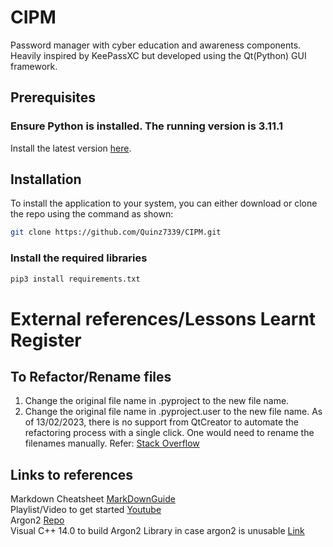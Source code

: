 # CIPM
Password manager with cyber education and awareness components. Heavily inspired by KeePassXC but developed using the Qt(Python) GUI framework.

## Prerequisites
### Ensure Python is installed. The running version is 3.11.1
Install the latest version [here](https://www.python.org/ftp/python/3.11.2/python-3.11.2-amd64.exe).

## Installation
To install the application to your system, you can either download or clone the repo using the command as shown:
```bash
git clone https://github.com/Quinz7339/CIPM.git
```
### Install the required libraries
```bash
pip3 install requirements.txt 
```


# External references/Lessons Learnt Register

## To Refactor/Rename files
1. Change the original file name in <projectname>.pyproject to the new file name.
2. Change the original file name in <projectname>.pyproject.user to the new file name.
As of 13/02/2023, there is no support from QtCreator to automate the refactoring process with a single click. One would need to rename the filenames manually. Refer:
[Stack Overflow](https://stackoverflow.com/questions/5528134/how-can-files-and-classes-be-renamed-in-qt-creator)


## Links to references
Markdown Cheatsheet [MarkDownGuide](https://www.markdownguide.org/cheat-sheet/)
<br>Playlist/Video to get started [Youtube](https://www.youtube.com/playlist?list=PL3JVwFmb_BnSOj_OtnKlsc2c7Jcs6boyB)
<br>Argon2 [Repo](https://github.com/p-h-c/phc-winner-argon2#bindings)
<br> Visual C++ 14.0 to build Argon2 Library in case argon2 is unusable [Link](https://answers.microsoft.com/en-us/windows/forum/all/microsoft-visual-c-140/6f0726e2-6c32-4719-9fe5-aa68b5ad8e6d)
